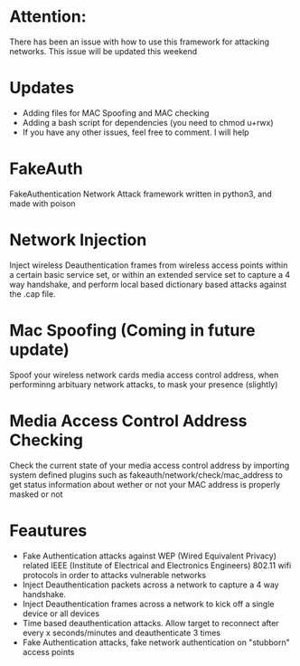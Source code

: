 # Attention:
There has been an issue with how to use this framework for attacking networks. This issue will be updated this weekend

# Updates
* Adding files for MAC Spoofing and MAC checking
* Adding a bash script for dependencies (you need to chmod u+rwx)
* If you have any other issues, feel free to comment. I will help

# FakeAuth
FakeAuthentication Network Attack framework written in python3, and made with poison

# Network Injection
Inject wireless Deauthentication frames from wireless access points within a certain basic service set, or within an extended service set to capture a 4 way handshake, and perform local based dictionary based attacks against the .cap file.

# Mac Spoofing (Coming in future update)
Spoof your wireless network cards media access control address, when performinng arbituary network attacks, to mask your presence (slightly)

# Media Access Control Address Checking
Check the current state of your media access control address by importing system defined plugins such as fakeauth/network/check/mac_address to get status information about wether or not your MAC address is properly masked or not

# Feautures
* Fake Authentication attacks against WEP (Wired Equivalent Privacy) related IEEE (Institute of Electrical and Electronics Engineers) 802.11 wifi protocols in order to attacks vulnerable networks 
* Inject Deauthentication packets across a network to capture a 4 way handshake.
* Inject Deauthentication frames across a network to kick off a single device or all devices
* Time based deauthentication attacks. Allow target to reconnect after every x seconds/minutes and deauthenticate 3 times
* Fake Authentication attacks, fake network authentication on "stubborn" access points
